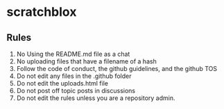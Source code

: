 # scratchblox

## Rules
1. No Using the README.md file as a chat
2. No uploading files that have a filename of a hash
3. Follow the code of conduct, the github guidelines, and the github TOS
4. Do not edit any files in the .github folder
5. Do not edit the uploads.html file
6. Do not post off topic posts in discussions
7. Do not edit the rules unless you are a repository admin.
